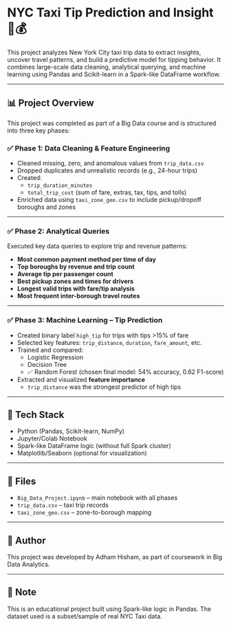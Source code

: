 # NYC Taxi Tip Prediction and Insight 🚖💰

This project analyzes New York City taxi trip data to extract insights, uncover travel patterns, and build a predictive model for tipping behavior. It combines large-scale data cleaning, analytical querying, and machine learning using Pandas and Scikit-learn in a Spark-like DataFrame workflow.

---

## 📊 Project Overview

This project was completed as part of a Big Data course and is structured into three key phases:

### ✅ Phase 1: Data Cleaning & Feature Engineering
- Cleaned missing, zero, and anomalous values from `trip_data.csv`
- Dropped duplicates and unrealistic records (e.g., 24-hour trips)
- Created:
  - `trip_duration_minutes`
  - `total_trip_cost` (sum of fare, extras, tax, tips, and tolls)
- Enriched data using `taxi_zone_geo.csv` to include pickup/dropoff boroughs and zones

---

### ✅ Phase 2: Analytical Queries
Executed key data queries to explore trip and revenue patterns:
- **Most common payment method per time of day**
- **Top boroughs by revenue and trip count**
- **Average tip per passenger count**
- **Best pickup zones and times for drivers**
- **Longest valid trips with fare/tip analysis**
- **Most frequent inter-borough travel routes**

---

### ✅ Phase 3: Machine Learning – Tip Prediction
- Created binary label `high_tip` for trips with tips >15% of fare
- Selected key features: `trip_distance`, `duration`, `fare_amount`, etc.
- Trained and compared:
  - Logistic Regression
  - Decision Tree
  - ✅ Random Forest (chosen final model: 54% accuracy, 0.62 F1-score)
- Extracted and visualized **feature importance**
  - `trip_distance` was the strongest predictor of high tips

---

## 🧰 Tech Stack

- Python (Pandas, Scikit-learn, NumPy)
- Jupyter/Colab Notebook
- Spark-like DataFrame logic (without full Spark cluster)
- Matplotlib/Seaborn (optional for visualization)

---

## 📁 Files

- `Big_Data_Project.ipynb` – main notebook with all phases
- `trip_data.csv` – taxi trip records
- `taxi_zone_geo.csv` – zone-to-borough mapping

---

## 📝 Author

This project was developed by Adham Hisham, as part of coursework in Big Data Analytics.

---

## 📌 Note

This is an educational project built using Spark-like logic in Pandas. The dataset used is a subset/sample of real NYC Taxi data.
